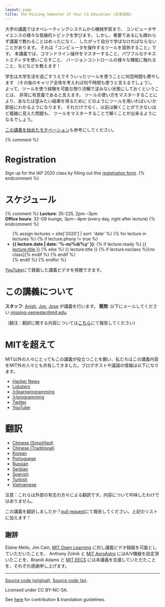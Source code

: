 ```yaml
---
layout: page
title: The Missing Semester of Your CS Education (日本語版)
---
```


大学の講義ではオペレーティングシステムから機械学習まで、
コンピュータサイエンスの様々な発展的トピックを学びます。
しかし、重要であるにも関わらず講義で教わることはめったになく、
したがって自分で学ばなければならないことがあります。
それは「コンピュータを操作するツールを習熟すること」です。
本講義では、コマンドライン操作をマスターすること、パワフルなテキストエディタを使いこなすこと、
バージョンコントロールの様々な機能に触れること、などなどを教えます！

学生は大学生活を過ごすうえでそういったツールを使うことに何百時間も費やします
（その後のキャリア全体を考えれば何千時間も使うと言えるでしょう）。
よって、ツールを使う経験を可能な限り流暢で淀みない状態にしておくということは、
非常に有意義であると言えます。
ツールの使い方をマスターすることにより、あなたは望みたい結果を得るために
どのようにツールを用いればいいか即座にわかるようになります。
それだけでなく、以前は解くことができないほど複雑に見えた問題も、
ツールをマスターすることで解くことが出来るようになるでしょう。

[この講義を始めたモチベーション](/about/)も参考にしてください。

{% comment %}
# Registration

Sign up for the IAP 2020 class by filling out this [registration form](https://forms.gle/TD1KnwCSV52qexVt9).
{% endcomment %}

# スケジュール

{% comment %}
**Lecture**: 35-225, 2pm--3pm<br>
**Office hours**: 32-G9 lounge, 3pm--4pm (every day, right after lecture)
{% endcomment %}

<ul>
{% assign lectures = site['2020'] | sort: 'date' %}
{% for lecture in lectures %}
    {% if lecture.phony != true %}
        <li>
        <strong>{{ lecture.date | date: '%-m/%d/%y' }}</strong>:
        {% if lecture.ready %}
            <a href="{{ lecture.url }}">{{ lecture.title }}</a>
        {% else %}
            {{ lecture.title }} {% if lecture.noclass %}[no class]{% endif %}
        {% endif %}
        </li>
    {% endif %}
{% endfor %}
</ul>

[YouTube](https://www.youtube.com/playlist?list=PLyzOVJj3bHQuloKGG59rS43e29ro7I57J)にて録画した講義ビデオを視聴できます。


# この講義について

**スタッフ**: [Anish](https://www.anishathalye.com/), [Jon](https://thesquareplanet.com/), [Jose](http://josejg.com/) が講義を行います。
**質問**: 以下にメールしてください [missing-semester@mit.edu](mailto:missing-semester@mit.edu).

（翻注：翻訳に関する内容については[こちら](https://github.com/missing-semester-jp/missing-semester-jp.github.io)にて報告してください）



# MITを超えて

MIT以外の人々にとってもこの講義が役立つことを願い、私たちはこの講義内容をMIT外の人々とも共有してきました。ブログポストや議論の情報は以下になります。

 - [Hacker News](https://news.ycombinator.com/item?id=22226380)
 - [Lobsters](https://lobste.rs/s/ti1k98/missing_semester_your_cs_education_mit)
 - [/r/learnprogramming](https://www.reddit.com/r/learnprogramming/comments/eyagda/the_missing_semester_of_your_cs_education_mit/)
 - [/r/programming](https://www.reddit.com/r/programming/comments/eyagcd/the_missing_semester_of_your_cs_education_mit/)
 - [Twitter](https://twitter.com/jonhoo/status/1224383452591509507)
 - [YouTube](https://www.youtube.com/playlist?list=PLyzOVJj3bHQuloKGG59rS43e29ro7I57J)

# 翻訳

- [Chinese (Simplified)](https://missing-semester-cn.github.io/)
- [Chinese (Traditional)](https://missing-semester-zh-hant.github.io/)
- [Korean](https://missing-semester-kr.github.io/)
- [Portuguese](https://missing-semester-pt.github.io/)
- [Russian](https://missing-semester-rus.github.io/)
- [Serbian](https://netboxify.com/missing-semester/)
- [Spanish](https://missing-semester-esp.github.io/)
- [Turkish](https://missing-semester-tr.github.io/)
- [Vietnamese](https://missing-semester-vn.github.io/)

注意：これらは外部の有志の方々による翻訳です。内容について吟味したわけではありません。

この講義を翻訳しましたか？[pull request]((https://github.com/missing-semester/missing-semester/pulls))にて報告してください。上記のリストに加えます！


## 謝辞

Elaine Mello, Jim Cain, [MIT Open
Learning](https://openlearning.mit.edu/) に対し講義ビデオ録画を可能としていただいたことを、
Anthony Zolnik と [MIT
AeroAstro](https://aeroastro.mit.edu/) にはA/V機器を設定頂いたことを、Brandi Adams と
[MIT EECS](https://www.eecs.mit.edu/) には本講義を支援していただたことを、それぞれ感謝申し上げます。



---

<div class="small center">
<p><a href="https://github.com/missing-semester/missing-semester">Source code (original)</a>, <a href="https://github.com/missing-semester-jp/missing-semester-jp.github.io">Source code (jp)</a>.</p>
<p>Licensed under CC BY-NC-SA.</p>
<p>See <a href="/license/">here</a> for contribution &amp; translation guidelines.</p>
</div>
